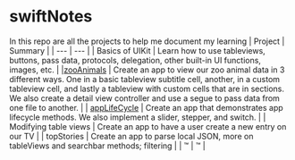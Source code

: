 # swiftNotes

In this repo are all the projects to help me document my learning 
| Project | Summary |
| --- | --- |
| Basics of UIKit | Learn how to use tableviews, buttons, pass data, protocols, delegation, other built-in UI functions, images, etc. |
|<a href="https://github.com/chakane3/swiftNotes/tree/main/Pursuit-UIKit/Unit2/zooAnimals">zooAnimals</a> | Create an app to view our zoo animal data in 3 different ways. One in a basic tableview subtitle cell, another, in a custom tableview cell, and lastly a tableview with custom cells that are in sections. We also create a detail view controller and use a segue to pass data from one file to another. |
| <a href="https://github.com/chakane3/swiftNotes/tree/main/Pursuit-UIKit/Unit2/appLifeCycle">appLifeCycle</a>  | Create an app that demonstrates app lifecycle methods. We also implement a slider, stepper, and switch. |
| Modifying table views | Create an app to have a user create a new entry on our TV |
| topStories | Create an app to parse local JSON, more on tableViews and searchbar methods; filtering | 
| ™ | ™ |
